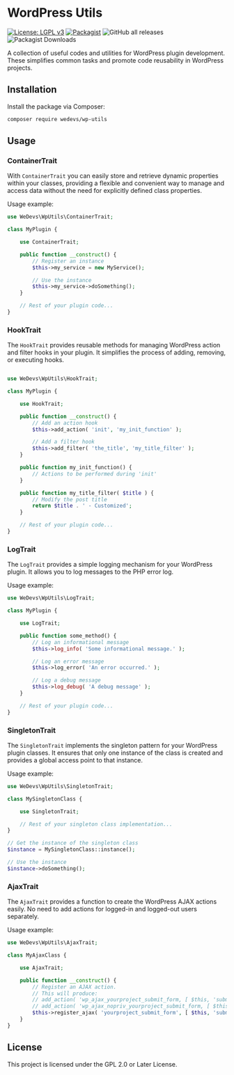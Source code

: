# WordPress Utils

[![License: LGPL v3](https://img.shields.io/badge/License-GPL_v3-blue.svg)](https://www.gnu.org/licenses/gpl-3.0)
[![Packagist](https://img.shields.io/packagist/v/wedevs/wp-utils.svg)](https://packagist.org/packages/wedevs/wp-utils)
![GitHub all releases](https://img.shields.io/github/downloads/weDevsOfficial/wp-utils/total?label=GitHub%20Downloads)
![Packagist Downloads](https://img.shields.io/packagist/dt/wedevs/wp-utils?label=Packagist)

A collection of useful codes and utilities for WordPress plugin development. These simplifies common tasks and promote code reusability in WordPress projects.

## Installation

Install the package via Composer:

```bash
composer require wedevs/wp-utils
```

## Usage

### ContainerTrait

With `ContainerTrait` you can easily store and retrieve dynamic properties within your classes, providing a flexible and convenient way to manage and access data without the need for explicitly defined class properties.

Usage example:

```php
use WeDevs\WpUtils\ContainerTrait;

class MyPlugin {

    use ContainerTrait;

    public function __construct() {
        // Register an instance
        $this->my_service = new MyService();

        // Use the instance
        $this->my_service->doSomething();
    }

    // Rest of your plugin code...
}

```

### HookTrait

The `HookTrait` provides reusable methods for managing WordPress action and filter hooks in your plugin. It simplifies the process of adding, removing, or executing hooks.

```php

use WeDevs\WpUtils\HookTrait;

class MyPlugin {

    use HookTrait;

    public function __construct() {
        // Add an action hook
        $this->add_action( 'init', 'my_init_function' );

        // Add a filter hook
        $this->add_filter( 'the_title', 'my_title_filter' );
    }

    public function my_init_function() {
        // Actions to be performed during 'init'
    }

    public function my_title_filter( $title ) {
        // Modify the post title
        return $title . ' - Customized';
    }

    // Rest of your plugin code...
}

```

### LogTrait

The `LogTrait` provides a simple logging mechanism for your WordPress plugin. It allows you to log messages to the PHP error log.

Usage example:

```php
use WeDevs\WpUtils\LogTrait;

class MyPlugin {

    use LogTrait;

    public function some_method() {
        // Log an informational message
        $this->log_info( 'Some informational message.' );

        // Log an error message
        $this->log_error( 'An error occurred.' );

        // Log a debug message
        $this->log_debug( 'A debug message' );
    }

    // Rest of your plugin code...
}

```

### SingletonTrait

The `SingletonTrait` implements the singleton pattern for your WordPress plugin classes. It ensures that only one instance of the class is created and provides a global access point to that instance.

Usage example:

```php
use WeDevs\WpUtils\SingletonTrait;

class MySingletonClass {

    use SingletonTrait;

    // Rest of your singleton class implementation...
}

// Get the instance of the singleton class
$instance = MySingletonClass::instance();

// Use the instance
$instance->doSomething();

```

### AjaxTrait

The `AjaxTrait` provides a function to create the WordPress AJAX actions easily. No need to add actions for logged-in and logged-out users separately.

Usage example:

```php
use WeDevs\WpUtils\AjaxTrait;

class MyAjaxClass {

    use AjaxTrait;

    public function __construct() {
        // Register an AJAX action.
        // This will produce:
        // add_action( 'wp_ajax_yourproject_submit_form, [ $this, 'submit_form_callback' ] );
        // add_action( 'wp_ajax_nopriv_yourproject_submit_form, [ $this, 'submit_form_callback' ] );
        $this->register_ajax( 'yourproject_submit_form', [ $this, 'submit_form_callback' ] );
    }
}

```


## License

This project is licensed under the GPL 2.0 or Later License.
